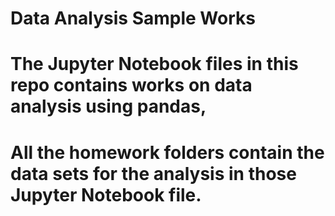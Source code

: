 # Data Analysis Sample Works

# The Jupyter Notebook files in this repo contains works on data analysis using pandas,
# All the homework folders contain the data sets for the analysis in those Jupyter Notebook file.

